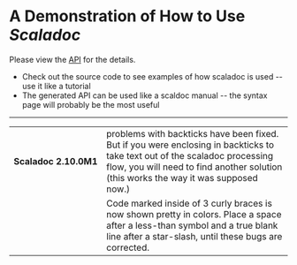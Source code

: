 # A Demonstration of How to Use *Scaladoc* #

Please view the [API](http://keithpinson.github.com/Scaladoc-HOWTO/api/index.html#docSample.package) for the details.

 * Check out the source code to see examples of how scaladoc is used -- use it like a tutorial
 * The generated API can be used like a scaldoc manual -- the syntax page will probably be the most useful

---

<table border="0" valign="top">
<tr>
<td><b>Scaladoc&nbsp;2.10.0M1</b></td>
<td>problems with backticks have been fixed.  But if you were enclosing 
in backticks to take text out of the scaladoc processing flow, you will
need to find another solution (this works the way it was supposed now.)
</td></tr>

<tr>
<td>&nbsp;</td>
<td>Code marked inside of 3 curly braces is now shown pretty in colors.  Place 
a space after a less-than symbol and a true blank line after a star-slash, 
until these bugs are corrected.
</td></tr>
</table>




